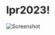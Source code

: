 # lpr2023!
![Screenshot](https://user-images.githubusercontent.com/20173495/211212053-2b8f5d57-5562-49b6-b705-0e25cc4267c8.png)
